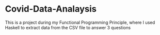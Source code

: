 # Covid-Data-Analaysis
This is a project during my Functional Programming Principle, where I used Haskell to extract data from the CSV file to answer 3 questions
